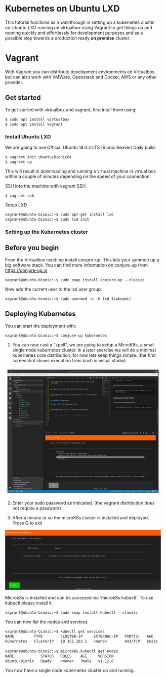 # Kubernetes on Ubuntu LXD

This tutorial functions as a walkthrough in setting up a kubernetes cluster on Ubuntu LXD running on virtualbox using Vagrant to get things up and running quickly and effortlessly for development purposes and as a possible step towards a production ready **on premise** cluster.

# Vagrant

With Vagrant you can distribute development environments on Virtualbox, but can also work with VMWare, Openstack and Docker, AWS or any other provider. 

## Get started

To get started with virtualbox and vagrant, first intall them using:

```
$ sudo apt install virtualbox
$ sudo apt install vagrant
```

### Install Ubuntu LXD

We are going to use Official Ubuntu 18.0.4 LTS (Bionic Beaver) Daily build.

```
$ vagrant init ubuntu/bionic64
$ vagrant up
```

This will result in downloading and running a virtual machine in virtual box within a couple of minutes depending on the speed of your connection.

SSH into the machine with vagrant SSH.

```
$ vagrant ssh
```

Setup LXD

```
vagrant@ubuntu-bionic:~$ sudo apt-get install lxd
vagrant@ubuntu-bionic:~$ sudo lxd init

```

### Setting up the Kubernetes cluster

## Before you begin

From the Virtualbox machine install conjure-up. This lets your symmon up a big software stack. You can find more information on conjure-up from https://conjure-up.io

```
vagrant@ubuntu-bionic:~$ sudo snap install conjure-up --classic
```

Now add the current user to the lxd user group.

```
vagrant@ubuntu-bionic:~$ sudo usermod -a -G lxd $(whoami)
```

## Deploying Kubernetes

You can start the deployment with:

```
vagrant@ubuntu-bionic:~$ conjure-up kubernetes
```

1. You can now cast a "spell", we are going to setup a MicroK8s, a small single node kubernetes cluster. In a later exercise we will do a minimal kubernetes core distribution, for now lets keep things simple. (the first screenshot shows execution from bash in visual studio)

![conjure-k8s-1](./img/conjure-kubernetes-1.png)


2. Enter your sudo password as indicated. (the vagrant distribution does not require a password)

3. After a minute or so the microK8s cluster is installed and deployed. Press Q to exit

![conjure-k8s-2](./img/conjure-kubernetes-2.png)

Microk8s is installed and can be accessed via 'microk8s.kubectl'. To use kubectl please install it.

```
vagrant@ubuntu-bionic:~$ sudo snap install kubectl --classic
```

You can now list the nodes and services.

```
vagrant@ubuntu-bionic:~$ kubectl get services
NAME         TYPE        CLUSTER-IP     EXTERNAL-IP   PORT(S)   AGE
kubernetes   ClusterIP   10.152.183.1   <none>        443/TCP   6m23s

vagrant@ubuntu-bionic:~$ microk8s.kubectl get nodes
NAME            STATUS   ROLES    AGE     VERSION
ubuntu-bionic   Ready    <none>   7m45s   v1.12.0
```

You now have a single node kubernetes cluster up and running.